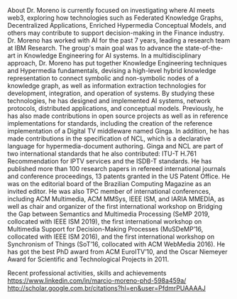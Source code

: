 About
Dr. Moreno is currently focused on investigating where AI meets web3, exploring how technologies such as Federated Knowledge Graphs, Decentralized Applications, Enriched Hypermedia Conceptual Models, and others may contribute to support decision-making in the Finance industry. Dr. Moreno has worked with AI for the past 7 years, leading a research team at IBM Research. The group's main goal was to advance the state-of-the-art in Knowledge Engineering for AI systems. In a multidisciplinary approach, Dr. Moreno has put together Knowledge Engineering techniques and Hypermedia fundamentals, devising a high-level hybrid knowledge representation to connect symbolic and non-symbolic nodes of a knowledge graph, as well as information extraction technologies for development, integration, and operation of systems. By studying these technologies, he has designed and implemented AI systems, network protocols, distributed applications, and conceptual models. Previously, he has also made contributions in open source projects as well as in reference implementations for standards, including the creation of the reference implementation of a Digital TV middleware named Ginga. In addition, he has made contributions in the specification of NCL, which is a declarative language for hypermedia-document authoring. Ginga and NCL are part of two international standards that he also contributed: ITU-T H.761 Recommendation for IPTV services and the ISDB-T standards. He has published more than 100 research papers in refereed international journals and conference proceedings, 13 patents granted in the US Patent Office. He was on the editorial board of the Brazilian Computing Magazine as an invited editor. He was also TPC member of international conferences, including ACM Multimedia, ACM MMSys, IEEE ISM, and IARIA MMEDIA, as well as chair and organizer of the first international workshop on Bridging the Gap between Semantics and Multimedia Processing (SeMP 2019, collocated with IEEE ISM 2019), the first international workshop on Multimedia Support for Decision-Making Processes (MuSDeMP’16, collocated with IEEE ISM 2016), and the first international workshop on Synchronism of Things (SoT’16, collocated with ACM WebMedia 2016). He has got the best PhD award from ACM EuroITV’10, and the Oscar Niemeyer Award for Scientific and Technological Projects in 2011.

Recent professional activities, skills and achievements
https://www.linkedin.com/in/marcio-moreno-phd-598a459a/
http://scholar.google.com.br/citations?hl=en&user=PfdmrPUAAAAJ

